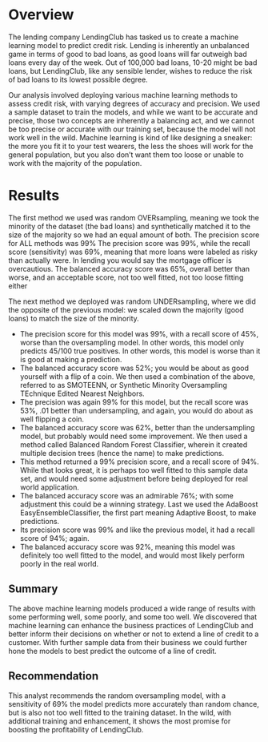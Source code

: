 # Overview
The lending company LendingClub has tasked us to create a machine learning model to predict credit risk. Lending is inherently an unbalanced game in terms of good to bad loans, as good loans will far outweigh bad loans every day of the week. Out of 100,000 bad loans, 10-20 might be bad loans, but LendingClub, like any sensible lender, wishes to reduce the risk of bad loans to its lowest possible degree. 

Our analysis involved deploying various machine learning methods to assess credit risk, with varying degrees of accuracy and precision. We used a sample dataset to train the models, and while we want to be accurate and precise, those two concepts are inherently a balancing act, and we cannot be too precise or accurate with our training set, because the model will not work well in the wild. Machine learning is kind of like designing a sneaker: the more you fit it to your test wearers, the less the shoes will work for the general population, but you also don’t want them too loose or unable to work with the majority of the population. 

# Results
The first method we used was random OVERsampling, meaning we took the minority of the dataset (the bad loans) and synthetically matched it to the size of the majority so we had an equal amount of both. The precision score for ALL methods was 99%
The precision score was 99%, while the recall score (sensitivity) was 69%, meaning that more loans were labeled as risky than actually were. In lending you would say the mortgage officer is overcautious. 
The balanced accuracy score was 65%, overall better than worse, and an acceptable score, not too well fitted, not too loose fitting either

The next method we deployed was random UNDERsampling, where we did the opposite of the previous model: we scaled down the majority (good loans) to match the size of the minority. 
* The precision score for this model was 99%, with a recall score of 45%, worse than the oversampling model. In other words, this model only predicts 45/100 true positives. In other words, this model is worse than it is good at making a prediction. 
* The balanced accuracy score was 52%; you would be about as good yourself with a flip of a coin. 
We then used a combination of the above, referred to as SMOTEENN, or Synthetic Minority Oversampling TEchnique Edited Nearest Neighbors. 
* The precision was again 99% for this model, but the recall score was 53%, .01 better than undersampling, and again, you would do about as well flipping a coin. 
* The balanced accuracy score was 62%, better than the undersampling model, but probably would need some improvement.
We then used a method called Balanced Random Forest Classifier, wherein it created multiple decision trees (hence the name) to make predictions. 
* This method returned a 99% precision score, and a recall score of 94%. While that looks great, it is perhaps too well fitted to this sample data set, and would need some adjustment before being deployed for real world application.
* The balanced accuracy score was an admirable 76%; with some adjustment this could be a winning strategy.
Last we used the AdaBoost EasyEnsembleClassifier, the first part meaning Adaptive Boost, to make predictions. 
* Its precision score was 99% and like the previous model, it had a recall score of 94%; again.
* The balanced accuracy score was 92%, meaning this model was definitely too well fitted to the model, and would most likely perform poorly in the real world. 

## Summary
The above machine learning models produced a wide range of results with some performing well, some poorly, and some too well. We discovered that machine learning can enhance the business practices of LendingClub and better inform their decisions on whether or not to extend a line of credit to a customer. With further sample data from their business we could further hone the models to best predict the outcome of a line of credit.

## Recommendation
This analyst recommends the random oversampling model, with a sensitivity of 69% the model predicts more accurately than random chance, but is also not too well fitted to the training dataset. In the wild, with additional training and enhancement, it shows the most promise for boosting the profitability of LendingClub. 
